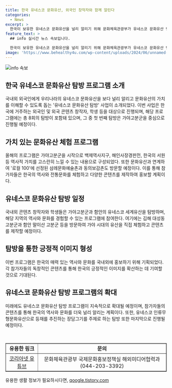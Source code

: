 ```yaml
---
title: 한국 유네스코 문화유산, 외국인 창작자와 함께 알린다
categories:
  - News
excerpt: >
  한국이 보유한 유네스코 문화유산을 널리 알리기 위해 문화체육관광부가 유네스코 문화유산 탐방 사업을 22일부터 11월까지 총 8회 진행한다고 발표했다. 외국인 콘텐츠 창작자와 학생들이 가야고분군 등 유네스코 세계유산을 탐방하고 콘텐츠를 만들어 누리소통망 등을 통해 홍보할 예정이다. 문체부는 이를 통해 한국의 역사와 문화를 보다 흥미롭게 소개하고 긍정적 이미지를 확산하고자 한다고 전했다.
feature_text: >
  ## info 실시간 뉴스 속보입니다.

  한국이 보유한 유네스코 문화유산을 널리 알리기 위해 문화체육관광부가 유네스코 문화유산 탐방 사업을 22일부터 11월까지 총 8회 진행한다고 발표했다. 외국인 콘텐츠 창작자와 학생들이 가야고분군 등 유네스코 세계유산을 탐방하고 콘텐츠를 만들어 누리소통망 등을 통해 홍보할 예정이다. 문체부는 이를 통해 한국의 역사와 문화를 보다 흥미롭게 소개하고 긍정적 이미지를 확산하고자 한다고 전했다.
image: 'https://www.behealthy4u.com/wp-content/uploads/2024/06/unnamed-file.png'
---
```


<p><img src="https://www.behealthy4u.com/wp-content/uploads/2024/06/unnamed-file.png" alt="info 속보" /></p>

<h2 data-ke-size="size26">한국 유네스코 문화유산 탐방 프로그램 소개</h2>

<p>국내외 외국인에게 우리나라의 유네스코 문화유산을 보다 널리 알리고 문화유산의 가치를 이해할 수 있도록 돕는 '유네스코 문화유산 탐방' 사업이 소개되었다. 이번 사업은 한국에 거주하는 외국인 및 외국 콘텐츠 창작자, 학생 등을 대상으로 진행되며, 해당 프로그램에는 총 8회의 탐방이 포함돼 있으며, 그 중 첫 번째 탐방은 가야고분군을 중심으로 진행될 예정이다.</p>

<h2 data-ke-size="size26">가치 있는 문화유산 체험 프로그램</h2>

<p>올해의 프로그램은 가야고분군을 시작으로 백제역사지구, 해인사장경판전, 한국의 서원 등 역사적 가치를 고스란히 느낄 수 있는 내용으로 구성되었다. 또한 문화유산과 연계하여 '로컬 100'에 선정된 삼례문화예술촌과 동의보감촌도 방문할 예정이다. 이를 통해 참가자들은 한국의 역사와 전통문화를 체험하고 다양한 콘텐츠를 제작하여 홍보할 계획이다.</p>

<h2 data-ke-size="size26">유네스코 문화유산 탐방 일정</h2>

<p>국내외 콘텐츠 창작자와 학생들은 가야고분군과 함안의 유네스코 세계유산을 탐방하며, 해당 지역의 역사와 문화를 경험할 수 있는 프로그램에 참여한다. 여기에는 김해 대성동 고분군과 함안 말이산 고분군 등을 방문하여 가야 시대의 유산을 직접 체험하고 콘텐츠를 제작할 예정이다.</p>

<h2 data-ke-size="size26">탐방을 통한 긍정적 이미지 형성</h2>

<p>이번 프로그램은 한국의 매력 있는 역사와 문화를 국내외에 홍보하기 위해 기획되었다. 각 참가자들의 독창적인 콘텐츠를 통해 한국의 긍정적인 이미지를 확산하는 데 기여할 것으로 기대된다.</p>

<h2 data-ke-size="size26">유네스코 문화유산 탐방 프로그램의 확대</h2>

<p>미래에도 유네스코 문화유산 탐방 프로그램이 지속적으로 확대될 예정이며, 참가자들의 콘텐츠를 통해 한국의 역사와 문화를 더욱 널리 알리는 계획이다. 또한, 유네스코 인류무형문화유산으로 등재를 추진하는 장담그기를 주제로 하는 탐방 또한 마지막으로 진행될 예정이다. </p>

<p data-ke-size="size16">&nbsp;</p>

<table style="width: 100%;" border="1">
<tbody>
<tr>
<td style="text-align: center; height: 17px;"><b>유용한 링크</b></td>
<td style="text-align: center; height: 17px;"><b>문의</b></td>
</tr>
<tr>
<td style="text-align: center; height: 17px;"><a href="https://www.youtube.com/@GatewayToKorea">코리아넷 유튜브</a></td>
<td style="text-align: center; height: 17px;">문화체육관광부 국제문화홍보정책실 해외미디어협력과 (044-203-3392)</td>
</tr>
</tbody>
</table>
유용한 생활 정보가 필요하시다면, <a href="https://qoogle.tistory.com" rel="dofollow">qoogle.tistory.com</a>


